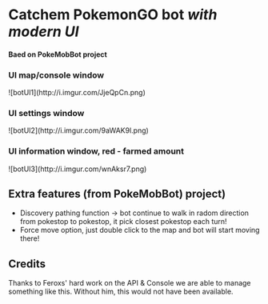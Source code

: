 <h1>Catchem PokemonGO bot <i>with modern UI</i></h1>
<h4>Baed on PokeMobBot project</h4>


<h3>UI map/console window</h3>
![botUI1](http://i.imgur.com/JjeQpCn.png)
<h3>UI settings window</h3>
![botUI2](http://i.imgur.com/9aWAK9l.png)
<h3>UI information window, red - farmed amount</h3>
![botUI3](http://i.imgur.com/wnAksr7.png)

<h2>Extra features (from PokeMobBot) project)</h2>

 - Discovery pathing function -> bot continue to walk in radom direction from pokestop to pokestop, it pick closest pokestop each turn!
 - Force move option, just double click to the map and bot will start moving there!

<h2>Credits</h2>
Thanks to Feroxs' hard work on the API & Console we are able to manage something like this.
Without him, this would not have been available.
 

